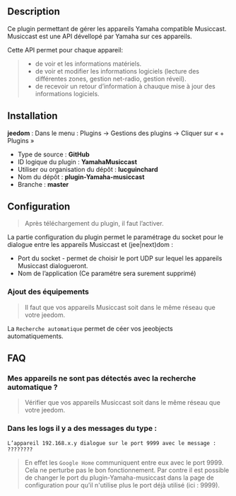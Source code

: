 ## Description

Ce plugin permettant de gérer les appareils Yamaha compatible Musiccast.
Musiccast est une API dévellopé par Yamaha sur ces appareils.

Cette API permet pour chaque appareil:

> - de voir et les informations matériels.
> - de voir et modifier les informations logiciels (lecture des différentes zones, gestion net-radio, gestion réveil).
> - de recevoir un retour d’information à chauque mise à jour des informations logiciels.

## Installation

**jeedom** : Dans le menu : Plugins → Gestions des plugins → Cliquer sur « + Plugins »

* Type de source :  **GitHub**
* ID logique du plugin :  **YamahaMusiccast**
* Utiliser ou organisation du dépôt :  **lucguinchard**
* Nom du dépôt :  **plugin-Yamaha-musiccast**
* Branche :  **master**

## Configuration

> Après téléchargement du plugin, il faut l’activer.

La partie configuration du plugin permet le paramétrage du socket pour le dialogue entre les appareils Musiccast et (jee\|next)dom :

* Port du socket - permet de choisir le port UDP sur lequel les appareils Musiccast dialogueront.
* Nom de l’application (Ce paramétre sera surement supprimé)

### Ajout des équipements

> Il faut que vos appareils Musiccast soit dans le même réseau que votre jeedom.

La `Recherche automatique` permet de céer vos jeeobjects automatiquements.

## FAQ

### Mes appareils ne sont pas détectés avec la recherche automatique ?

> Vérifier que vos appareils Musiccast soit dans le même réseau que votre jeedom.

### Dans les logs il y a des messages du type :
```
L’appareil 192.168.x.y dialogue sur le port 9999 avec le message : ????????
```

> En effet les `Google Home` communiquent entre eux avec le port 9999. Cela ne perturbe pas le bon fonctionnement. Par contre il est possible de changer le port du plugin-Yamaha-musiccast dans la page de configuration pour qu’il n'utilise plus le port déjà utilisé (ici : 9999).